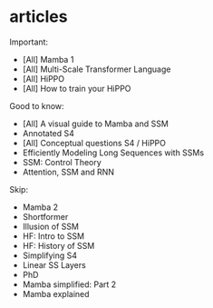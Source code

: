 # articles

Important:
- [All] Mamba 1
- [All] Multi-Scale Transformer Language
- [All] HiPPO
- [All] How to train your HiPPO

Good to know:
- [All] A visual guide to Mamba and SSM
- Annotated S4
- [All] Conceptual questions S4 / HiPPO
- Efficiently Modeling Long Sequences with SSMs
- SSM: Control Theory
- Attention, SSM and RNN

Skip:
- Mamba 2
- Shortformer
- Illusion of SSM
- HF: Intro to SSM
- HF: History of SSM
- Simplifying S4
- Linear SS Layers
- PhD
- Mamba simplified: Part 2
- Mamba explained

